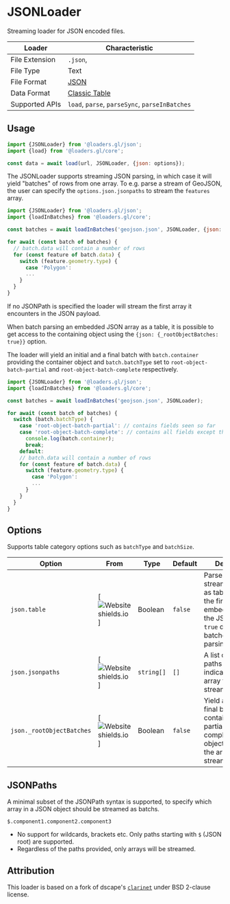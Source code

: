 # JSONLoader

Streaming loader for JSON encoded files.

| Loader         | Characteristic                                       |
| -------------- | ---------------------------------------------------- |
| File Extension | `.json`,                                             |
| File Type      | Text                                                 |
| File Format    | [JSON](https://www.json.org/json-en.html)            |
| Data Format    | [Classic Table](/docs/specifications/category-table) |
| Supported APIs | `load`, `parse`, `parseSync`, `parseInBatches`       |

## Usage

```js
import {JSONLoader} from '@loaders.gl/json';
import {load} from '@loaders.gl/core';

const data = await load(url, JSONLoader, {json: options});
```

The JSONLoader supports streaming JSON parsing, in which case it will yield "batches" of rows from one array. To e.g. parse a stream of GeoJSON, the user can specify the `options.json.jsonpaths` to stream the `features` array.

```js
import {JSONLoader} from '@loaders.gl/json';
import {loadInBatches} from '@loaders.gl/core';

const batches = await loadInBatches('geojson.json', JSONLoader, {json: {jsonpaths: '$.features'}});

for await (const batch of batches) {
  // batch.data will contain a number of rows
  for (const feature of batch.data) {
    switch (feature.geometry.type) {
      case 'Polygon':
      ...
    }
  }
}
```

If no JSONPath is specified the loader will stream the first array it encounters in the JSON payload.

When batch parsing an embedded JSON array as a table, it is possible to get access to the containing object using the `{json: {_rootObjectBatches: true}}` option.

The loader will yield an initial and a final batch with `batch.container` providing the container object and `batch.batchType` set to `root-object-batch-partial` and `root-object-batch-complete` respectively.

```js
import {JSONLoader} from '@loaders.gl/json';
import {loadInBatches} from '@loaders.gl/core';

const batches = await loadInBatches('geojson.json', JSONLoader);

for await (const batch of batches) {
  switch (batch.batchType) {
    case 'root-object-batch-partial': // contains fields seen so far
    case 'root-object-batch-complete': // contains all fields except the streamed array
      console.log(batch.container);
      break;
    default:
    // batch.data will contain a number of rows
    for (const feature of batch.data) {
      switch (feature.geometry.type) {
        case 'Polygon':
        ...
      }
    }
  }
}
```

## Options

Supports table category options such as `batchType` and `batchSize`.

| Option                    | From                                                                                  | Type       | Default | Description                                                                                                                           |
| ------------------------- | ------------------------------------------------------------------------------------- | ---------- | ------- | ------------------------------------------------------------------------------------------------------------------------------------- |
| `json.table`              | [![Website shields.io](https://img.shields.io/badge/v2.0-blue.svg?style=flat-square)] | Boolean    | `false` | Parses non-streaming JSON as table, i.e. return the first embedded array in the JSON. Always `true` during batched/streaming parsing. |
| `json.jsonpaths`          | [![Website shields.io](https://img.shields.io/badge/v2.2-blue.svg?style=flat-square)] | `string[]` | `[]`    | A list of JSON paths (see below) indicating the array that can be streamed.                                                           |
| `json._rootObjectBatches` | [![Website shields.io](https://img.shields.io/badge/v2.1-blue.svg?style=flat-square)] | Boolean    | `false` | Yield an initial and final batch containing the partial and complete root object (excluding the array being streamed).                |

## JSONPaths

A minimal subset of the JSONPath syntax is supported, to specify which array in a JSON object should be streamed as batchs.

`$.component1.component2.component3`

- No support for wildcards, brackets etc. Only paths starting with `$` (JSON root) are supported.
- Regardless of the paths provided, only arrays will be streamed.

## Attribution

This loader is based on a fork of dscape's [`clarinet`](https://github.com/dscape/clarinet) under BSD 2-clause license.
